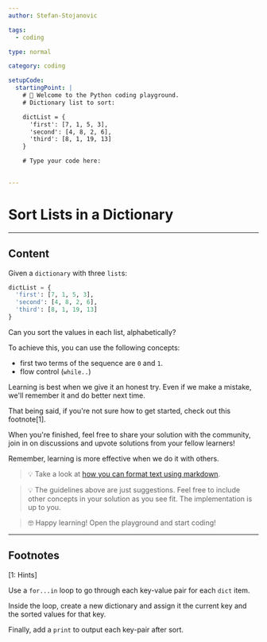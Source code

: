 ```yaml
---
author: Stefan-Stojanovic

tags:
  - coding

type: normal

category: coding

setupCode:
  startingPoint: |
    # 👋 Welcome to the Python coding playground. 
    # Dictionary list to sort:

    dictList = {
      'first': [7, 1, 5, 3],
      'second': [4, 8, 2, 6],
      'third': [8, 1, 19, 13]
    }

    # Type your code here:

    
---
```


# Sort Lists in a Dictionary

---

## Content

Given a `dictionary` with three `list`s:

```python
dictList = {
  'first': [7, 1, 5, 3],
  'second': [4, 8, 2, 6],
  'third': [8, 1, 19, 13]
}
```

Can you sort the values in each list, alphabetically?

To achieve this, you can use the following concepts:
- first two terms of the sequence are `0` and `1`.
- flow control (`while..`)

Learning is best when we give it an honest try. Even if we make a mistake, we'll remember it and do better next time.

That being said, if you're not sure how to get started, check out this footnote[1]. 

When you're finished, feel free to share your solution with the community, join in on discussions and upvote solutions from your fellow learners!

Remember, learning is more effective when we do it with others.

> 💡 Take a look at [how you can format text using markdown](https://www.enki.com/glossary/general/markdown-formatting).

> 💡 The guidelines above are just suggestions. Feel free to include other concepts in your solution as you see fit. The implementation is up to you.

> 🤓 Happy learning! Open the playground and start coding!

---

## Footnotes

[1: Hints]

Use a `for...in` loop to go through each key-value pair for each `dict` item.

Inside the loop, create a new dictionary and assign it the current key and the sorted values for that key.

Finally, add a `print` to output each key-pair after sort.